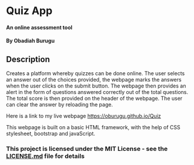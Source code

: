 # Quiz App

#### An online assessment tool

#### By **Obadiah Burugu**

## Description
Creates a platform whereby quizzes can be done online. The user selects an answer out of the choices provided, the webpage marks the answers when the user clicks on
the submit button. The webpage then provides an alert in the form of questions answered correctly out of the total questions. The total score is then provided on the header of the webpage.
The user can clear the answer by reloading the page.

Here is a link to my live webpage https://oburugu.github.io/Quiz

This webpage is built on a basic HTML framework, with the help of CSS stylesheet, bootstrap and javaScript.

### This project is licensed under the MIT License - see the [LICENSE.md](LICENSE.md) file for details
